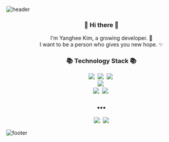 ![header](https://capsule-render.vercel.app/api?type=wave&color=timeAuto&height=170&section=header&text=Icanfly();&fontColor=090707&fontAlignY=65&fontSize=90)


<h3 align="center"> 👋 Hi there 👋 </h3>
<p align="center">
I'm Yanghee Kim, a growing developer. 🌱 <br>
I want to be a person who gives you new hope. ✨
</p>
<h3 align="center">📚 Technology Stack 📚</h3>
<p align="center">
  <img src="https://img.shields.io/badge/-JAVA-red"/>&nbsp
  <img src="https://img.shields.io/badge/-JAVASCRIPT-orange"/>&nbsp
  <img src="https://img.shields.io/badge/-Oracle-yellow"/>&nbsp
  <br>
  <img src="https://img.shields.io/badge/-Spring-green"/>&nbsp
  <br>
  <img src="https://img.shields.io/badge/-AWS-black"/>&nbsp
  <img src="https://img.shields.io/badge/-Git-black"/>&nbsp
</p>

<h3 align="center">•••</h3>

<p align="center">
  <a href="#"><img src="https://img.shields.io/badge/Tech%20Blog-11B48A?style=flat-square&logo=Vimeo&logoColor=white&link=https://velog.io/@new_wisdom"/></a>&nbsp
  <a href="#"><img src="https://img.shields.io/badge/Gmail-d14836?style=flat-square&logo=Gmail&logoColor=white&link=mailto:wlgp2500@gmail.com"/></a>
  
</p>

![footer](https://capsule-render.vercel.app/api?type=wave&color=timeAuto&height=100&section=footer)

